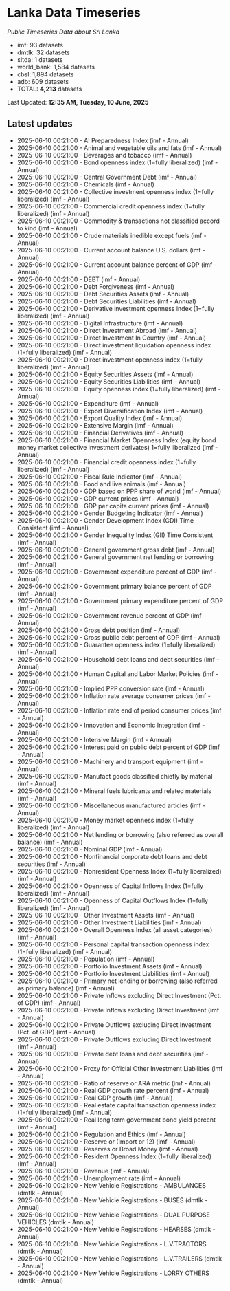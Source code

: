 # Lanka Data Timeseries
*Public Timeseries Data about Sri Lanka*

* imf: 93 datasets
* dmtlk: 32 datasets
* sltda: 1 datasets
* world_bank: 1,584 datasets
* cbsl: 1,894 datasets
* adb: 609 datasets
* TOTAL: **4,213** datasets

Last Updated: **12:35 AM, Tuesday, 10 June, 2025**

## Latest updates

* 2025-06-10 00:21:00 - AI Preparedness Index (imf - Annual)
* 2025-06-10 00:21:00 - Animal and vegetable oils and fats (imf - Annual)
* 2025-06-10 00:21:00 - Beverages and tobacco (imf - Annual)
* 2025-06-10 00:21:00 - Bond openness index (1=fully liberalized) (imf - Annual)
* 2025-06-10 00:21:00 - Central Government Debt (imf - Annual)
* 2025-06-10 00:21:00 - Chemicals (imf - Annual)
* 2025-06-10 00:21:00 - Collective investment openness index (1=fully liberalized) (imf - Annual)
* 2025-06-10 00:21:00 - Commercial credit openness index (1=fully liberalized) (imf - Annual)
* 2025-06-10 00:21:00 - Commodity & transactions not classified accord to kind (imf - Annual)
* 2025-06-10 00:21:00 - Crude materials inedible except fuels (imf - Annual)
* 2025-06-10 00:21:00 - Current account balance U.S. dollars (imf - Annual)
* 2025-06-10 00:21:00 - Current account balance percent of GDP (imf - Annual)
* 2025-06-10 00:21:00 - DEBT (imf - Annual)
* 2025-06-10 00:21:00 - Debt Forgiveness (imf - Annual)
* 2025-06-10 00:21:00 - Debt Securities Assets (imf - Annual)
* 2025-06-10 00:21:00 - Debt Securities Liabilities (imf - Annual)
* 2025-06-10 00:21:00 - Derivative investment openness index (1=fully liberalized) (imf - Annual)
* 2025-06-10 00:21:00 - Digital Infrastructure (imf - Annual)
* 2025-06-10 00:21:00 - Direct Investment Abroad (imf - Annual)
* 2025-06-10 00:21:00 - Direct Investment In Country (imf - Annual)
* 2025-06-10 00:21:00 - Direct investment liquidation openness index (1=fully liberalized) (imf - Annual)
* 2025-06-10 00:21:00 - Direct investment openness index (1=fully liberalized) (imf - Annual)
* 2025-06-10 00:21:00 - Equity Securities Assets (imf - Annual)
* 2025-06-10 00:21:00 - Equity Securities Liabilities (imf - Annual)
* 2025-06-10 00:21:00 - Equity openness index (1=fully liberalized) (imf - Annual)
* 2025-06-10 00:21:00 - Expenditure (imf - Annual)
* 2025-06-10 00:21:00 - Export Diversification Index (imf - Annual)
* 2025-06-10 00:21:00 - Export Quality Index (imf - Annual)
* 2025-06-10 00:21:00 - Extensive Margin (imf - Annual)
* 2025-06-10 00:21:00 - Financial Derivatives (imf - Annual)
* 2025-06-10 00:21:00 - Financial Market Openness Index (equity bond money market collective investment derivates) 1=fully liberalized (imf - Annual)
* 2025-06-10 00:21:00 - Financial credit openness index (1=fully liberalized) (imf - Annual)
* 2025-06-10 00:21:00 - Fiscal Rule Indicator (imf - Annual)
* 2025-06-10 00:21:00 - Food and live animals (imf - Annual)
* 2025-06-10 00:21:00 - GDP based on PPP share of world (imf - Annual)
* 2025-06-10 00:21:00 - GDP current prices (imf - Annual)
* 2025-06-10 00:21:00 - GDP per capita current prices (imf - Annual)
* 2025-06-10 00:21:00 - Gender Budgeting Indicator (imf - Annual)
* 2025-06-10 00:21:00 - Gender Development Index (GDI) Time Consistent (imf - Annual)
* 2025-06-10 00:21:00 - Gender Inequality Index (GII) Time Consistent (imf - Annual)
* 2025-06-10 00:21:00 - General government gross debt (imf - Annual)
* 2025-06-10 00:21:00 - General government net lending or borrowing (imf - Annual)
* 2025-06-10 00:21:00 - Government expenditure percent of GDP (imf - Annual)
* 2025-06-10 00:21:00 - Government primary balance percent of GDP (imf - Annual)
* 2025-06-10 00:21:00 - Government primary expenditure percent of GDP (imf - Annual)
* 2025-06-10 00:21:00 - Government revenue percent of GDP (imf - Annual)
* 2025-06-10 00:21:00 - Gross debt position (imf - Annual)
* 2025-06-10 00:21:00 - Gross public debt percent of GDP (imf - Annual)
* 2025-06-10 00:21:00 - Guarantee openness index (1=fully liberalized) (imf - Annual)
* 2025-06-10 00:21:00 - Household debt loans and debt securities (imf - Annual)
* 2025-06-10 00:21:00 - Human Capital and Labor Market Policies (imf - Annual)
* 2025-06-10 00:21:00 - Implied PPP conversion rate (imf - Annual)
* 2025-06-10 00:21:00 - Inflation rate average consumer prices (imf - Annual)
* 2025-06-10 00:21:00 - Inflation rate end of period consumer prices (imf - Annual)
* 2025-06-10 00:21:00 - Innovation and Economic Integration (imf - Annual)
* 2025-06-10 00:21:00 - Intensive Margin (imf - Annual)
* 2025-06-10 00:21:00 - Interest paid on public debt percent of GDP (imf - Annual)
* 2025-06-10 00:21:00 - Machinery and transport equipment (imf - Annual)
* 2025-06-10 00:21:00 - Manufact goods classified chiefly by material (imf - Annual)
* 2025-06-10 00:21:00 - Mineral fuels lubricants and related materials (imf - Annual)
* 2025-06-10 00:21:00 - Miscellaneous manufactured articles (imf - Annual)
* 2025-06-10 00:21:00 - Money market openness index (1=fully liberalized) (imf - Annual)
* 2025-06-10 00:21:00 - Net lending or borrowing (also referred as overall balance) (imf - Annual)
* 2025-06-10 00:21:00 - Nominal GDP (imf - Annual)
* 2025-06-10 00:21:00 - Nonfinancial corporate debt loans and debt securities (imf - Annual)
* 2025-06-10 00:21:00 - Nonresident Openness Index (1=fully liberalized) (imf - Annual)
* 2025-06-10 00:21:00 - Openness of Capital Inflows Index (1=fully liberalized) (imf - Annual)
* 2025-06-10 00:21:00 - Openness of Capital Outflows Index (1=fully liberalized) (imf - Annual)
* 2025-06-10 00:21:00 - Other Investment Assets (imf - Annual)
* 2025-06-10 00:21:00 - Other Investment Liabilities (imf - Annual)
* 2025-06-10 00:21:00 - Overall Openness Index (all asset categories) (imf - Annual)
* 2025-06-10 00:21:00 - Personal capital transaction openness index (1=fully liberalized) (imf - Annual)
* 2025-06-10 00:21:00 - Population (imf - Annual)
* 2025-06-10 00:21:00 - Portfolio Investment Assets (imf - Annual)
* 2025-06-10 00:21:00 - Portfolio Investment Liabilities (imf - Annual)
* 2025-06-10 00:21:00 - Primary net lending or borrowing (also referred as primary balance) (imf - Annual)
* 2025-06-10 00:21:00 - Private Inflows excluding Direct Investment (Pct. of GDP) (imf - Annual)
* 2025-06-10 00:21:00 - Private Inflows excluding Direct Investment (imf - Annual)
* 2025-06-10 00:21:00 - Private Outflows excluding Direct Investment (Pct. of GDP) (imf - Annual)
* 2025-06-10 00:21:00 - Private Outflows excluding Direct Investment (imf - Annual)
* 2025-06-10 00:21:00 - Private debt loans and debt securities (imf - Annual)
* 2025-06-10 00:21:00 - Proxy for Official Other Investment Liabilities (imf - Annual)
* 2025-06-10 00:21:00 - Ratio of reserve or ARA metric (imf - Annual)
* 2025-06-10 00:21:00 - Real GDP growth rate percent (imf - Annual)
* 2025-06-10 00:21:00 - Real GDP growth (imf - Annual)
* 2025-06-10 00:21:00 - Real estate capital transaction openness index (1=fully liberalized) (imf - Annual)
* 2025-06-10 00:21:00 - Real long term government bond yield percent (imf - Annual)
* 2025-06-10 00:21:00 - Regulation and Ethics (imf - Annual)
* 2025-06-10 00:21:00 - Reserve or (Import or 12) (imf - Annual)
* 2025-06-10 00:21:00 - Reserves or Broad Money (imf - Annual)
* 2025-06-10 00:21:00 - Resident Openness Index (1=fully liberalized) (imf - Annual)
* 2025-06-10 00:21:00 - Revenue (imf - Annual)
* 2025-06-10 00:21:00 - Unemployment rate (imf - Annual)
* 2025-06-10 00:21:00 - New Vehicle Registrations - AMBULANCES (dmtlk - Annual)
* 2025-06-10 00:21:00 - New Vehicle Registrations - BUSES (dmtlk - Annual)
* 2025-06-10 00:21:00 - New Vehicle Registrations - DUAL PURPOSE VEHICLES (dmtlk - Annual)
* 2025-06-10 00:21:00 - New Vehicle Registrations - HEARSES (dmtlk - Annual)
* 2025-06-10 00:21:00 - New Vehicle Registrations - L.V.TRACTORS (dmtlk - Annual)
* 2025-06-10 00:21:00 - New Vehicle Registrations - L.V.TRAILERS (dmtlk - Annual)
* 2025-06-10 00:21:00 - New Vehicle Registrations - LORRY OTHERS (dmtlk - Annual)